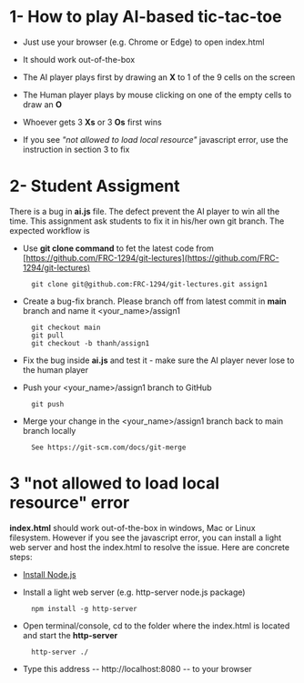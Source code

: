 # 1- How to play AI-based tic-tac-toe

- Just use your browser (e.g. Chrome or Edge) to open index.html 
- It should work out-of-the-box 

- The AI player plays first by drawing an **X** to 1 of the 9 cells on the screen 

- The Human player plays by mouse clicking on one of the empty cells to draw an **O**

- Whoever gets 3 **Xs** or 3 **Os** first wins

- If you see *"not allowed to load local resource"* javascript error, use the instruction in section 3 to fix

# 2- Student Assigment

There is a bug in **ai.js** file. The defect prevent the AI player to win all the time. This assignment ask students to fix it in his/her own git branch. The expected workflow is

- Use **git clone command** to fet the latest code from [https://github.com/FRC-1294/git-lectures](https://github.com/FRC-1294/git-lectures)

        git clone git@github.com:FRC-1294/git-lectures.git assign1

- Create a bug-fix branch. Please branch off from latest commit in **main** branch and name it <your_name>/assign1

        git checkout main 
        git pull 
        git checkout -b thanh/assign1

- Fix the bug inside **ai.js** and test it - make sure the AI player never lose to the human player

- Push your <your_name>/assign1 branch to GitHub

        git push 

- Merge your change in the <your_name>/assign1 branch back to main branch locally
        
        See https://git-scm.com/docs/git-merge
        
# 3 "not allowed to load local resource" error

**index.html** should work out-of-the-box in windows, Mac or Linux filesystem. However if you see the javascript error, you can install a light web server and host the index.html to resolve the issue. Here are concrete steps:

- [Install Node.js](https://nodejs.org/en/download)
- Install a light web server (e.g. http-server node.js package)
    
        npm install -g http-server

- Open terminal/console, cd to the folder where the index.html is located and start the **http-server**

        http-server ./

- Type this address --  http://localhost:8080 -- to your browser
